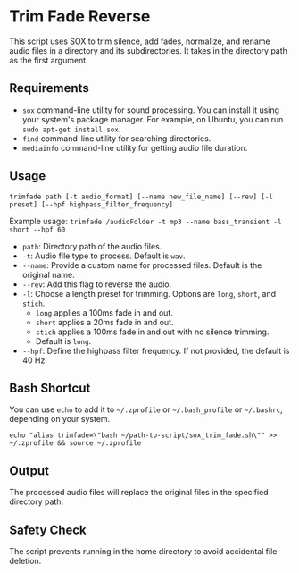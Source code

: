 # Trim Fade Reverse

This script uses SOX to trim silence, add fades, normalize, and rename audio files in a directory and its subdirectories. It takes in the directory path as the first argument.

## Requirements

- `sox` command-line utility for sound processing. You can install it using your system's package manager. For example, on Ubuntu, you can run `sudo apt-get install sox`.
- `find` command-line utility for searching directories.
- `mediainfo` command-line utility for getting audio file duration.

## Usage

```shell
trimfade path [-t audio_format] [--name new_file_name] [--rev] [-l preset] [--hpf highpass_filter_frequency]
```

Example usage: `trimfade /audioFolder -t mp3 --name bass_transient -l short --hpf 60`

- `path`: Directory path of the audio files.
- `-t`: Audio file type to process. Default is `wav`.
- `--name`: Provide a custom name for processed files. Default is the original name.
- `--rev`: Add this flag to reverse the audio.
- `-l`: Choose a length preset for trimming. Options are `long`, `short`, and `stich`. 
  - `long` applies a 100ms fade in and out.
  - `short` applies a 20ms fade in and out.
  - `stich` applies a 100ms fade in and out with no silence trimming. 
  - Default is `long`.
- `--hpf`: Define the highpass filter frequency. If not provided, the default is 40 Hz.

## Bash Shortcut

You can use `echo` to add it to `~/.zprofile` or `~/.bash_profile` or `~/.bashrc`, depending on your system.

```shell
echo "alias trimfade=\"bash ~/path-to-script/sox_trim_fade.sh\"" >> ~/.zprofile && source ~/.zprofile
```

## Output

The processed audio files will replace the original files in the specified directory path.

## Safety Check

The script prevents running in the home directory to avoid accidental file deletion.

